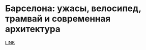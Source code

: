 # Барселона: ужасы, велосипед, трамвай и современная архитектура



[LINK](https://varlamov.ru/1608542.html)